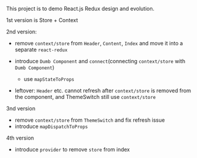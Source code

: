 This project is to demo React.js Redux design and evolution.

1st version is Store + Context

2nd version:

- remove `context/store` from `Header`, `Content`, `Index` and move it into a separate `react-redux`

- introduce `Dumb Component` and `connect`(connecting `context/store` with `Dumb Component`)
  - use `mapStateToProps`
  
- leftover: `Header` etc. cannot refresh after `context/store` is removed from the component, and ThemeSwitch still use `context/store`

3nd version

- remove `context/store` from `ThemeSwitch` and fix refresh issue
- introduce `mapDispatchToProps`

4th version

- introduce `provider` to remove `store` from index
